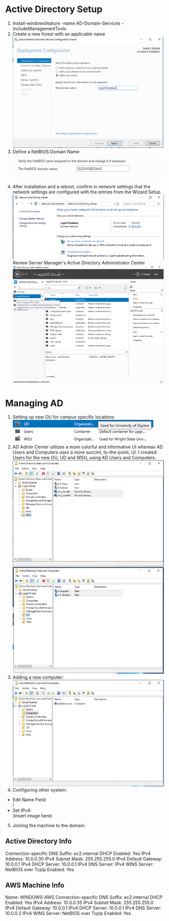 # Active Directory Setup
1)  Install-windowsfeature -name AD-Domain-Services -IncludeManagementTools
2)  Create a new forest with an applicable name  
![new forest](/project5/windows/images/project5_newForest.PNG)  
3)  Define a NetBIOS Domain Name  
![NetBIOS](/project5/windows/images/project5_NetBIOS.PNG)  
4)  After installation and a reboot, confirm in network settings that the network settings are configured with the entries from the Wizard Setup.  
![New connection](/project5/windows/images/project5_newConnection.PNG)  
Review Server Manager's Active Directory Administrator Center
![Server Manager AD Tool](/project5/windows/images/project5_ADAdminCenter.PNG)

# Managing AD
1)  Setting up new OU for campus specific locations  
![Campus based OU](/project5/windows/images/project5_newOU.PNG)
2)  AD Admin Center utilizes a more colorful and informative UI whereas AD Users and Computers uses a more succint, to-the-point, UI.  I created Users for the new OU, UD and WSU, using AD Users and Computers.  
![New Students WSU](/project5/windows/images/project5_newUsersWSU.PNG)  
![New Students UD](/project5/windows/images/project5_newUsersUD.PNG)  
3)  Adding a new computer:  
![New Computer System](/project5/windows/images/project5_newComputer.PNG)
4)  Configuring other system:  
* Edit Name Field:  
!
* Set IPv4:  
(insert image here)
5)  Joining the machine to the domain:


## Active Directory Info
Connection-specific DNS Suffix: ec2.internal
DHCP Enabled: Yes
IPv4 Address: 10.0.0.30
IPv4 Subnet Mask: 255.255.255.0
IPv4 Default Gateway: 10.0.0.1
IPv4 DHCP Server: 10.0.0.1
IPv4 DNS Server: 
IPv4 WINS Server: 
NetBIOS over Tcpip Enabled: Yes


## AWS Machine Info
Name:  WINDOWS-AWS
Connection-specific DNS Suffix: ec2.internal
DHCP Enabled: Yes
IPv4 Address: 10.0.0.35
IPv4 Subnet Mask: 255.255.255.0
IPv4 Default Gateway: 10.0.0.1
IPv4 DHCP Server: 10.0.0.1
IPv4 DNS Server: 10.0.0.2
IPv4 WINS Server: 
NetBIOS over Tcpip Enabled: Yes
